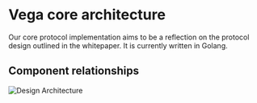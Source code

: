 # Vega core architecture

Our core protocol implementation aims to be a reflection on the protocol design outlined in the whitepaper. It is currently written in Golang.

## Component relationships

![Design Architecture](./controllers_brief.svg)
